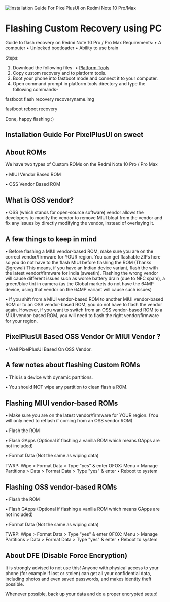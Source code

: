 ![Installation Guide For PixelPlusUI on Redmi Note 10 Pro/Max](https://i.imgur.com/pmZkslu.png "Installation")

# Flashing Custom Recovery using PC 
Guide to flash recovery on Redmi Note 10 Pro / Pro Max
Requirements:
• A computer
• Unlocked bootloader
• Ability to use brain

Steps:
1. Download the following files-
• [Platform Tools](https://developer.android.com/studio/releases/platform-tools)
2. Copy custom recovery and  to platform tools.
3. Boot your phone into fastboot mode and connect it to your computer.
4. Open command prompt in platform tools directory and type the following commands-

fastboot flash recovery recoveryname.img

fastboot reboot recovery

Done, happy flashing :)

## Installation Guide For PixelPlusUI on sweet

## About ROMs
We have two types of Custom ROMs on the Redmi Note 10 Pro / Pro Max

• MIUI Vendor Based ROM

• OSS Vendor Based ROM

## What is OSS vendor?
• OSS (which stands for open-source software) vendor allows the developers to modify the vendor to remove MIUI bloat from the vendor and fix any issues by directly modifying the vendor, instead of overlaying it.

## A few things to keep in mind
• Before flashing a MIUI vendor-based ROM, make sure you are on the correct vendor/firmware for YOUR region. You can get flashable ZIPs here so you do not have to the flash MIUI before flashing the ROM (Thanks @grewal) This means, if you have an Indian device variant, flash the with the latest vendor/firmware for India (sweetin). Flashing the wrong vendor will cause different issues such as worse battery drain (due to NFC spam), a green/blue tint in camera (as the Global markets do not have the 64MP device, using that vendor on the 64MP variant will cause such issues)

• If you shift from a MIUI vendor-based ROM to another MIUI vendor-based ROM or to an OSS vendor-based ROM, you do not have to flash the vendor again. However, if you want to switch from an OSS vendor-based ROM to a MIUI vendor-based ROM, you will need to flash the right vendor/firmware for your region.

## PixelPlusUI Based OSS Vendor Or MIUI Vendor ?

• Well PixelPlusUI Based On OSS Vendor.


## A few notes about flashing Custom ROMs
• This is a device with dynamic partitions.

• You should NOT wipe any partition to clean flash a ROM.

## Flashing MIUI vendor-based ROMs
• Make sure you are on the latest vendor/firmware for YOUR region. (You will only need to reflash if coming from an OSS vendor ROM)

• Flash the ROM

• Flash GApps (Optional if flashing a vanilla ROM which means GApps are not included)

• Format Data (Not the same as wiping data)

TWRP: Wipe > Format Data > Type "yes" & enter
OFOX: Menu > Manage Partitions > Data > Format Data > Type "yes" & enter
• Reboot to system

## Flashing OSS vendor-based ROMs
• Flash the ROM

• Flash GApps (Optional if flashing a vanilla ROM which means GApps are not included)

• Format Data (Not the same as wiping data)

TWRP: Wipe > Format Data > Type "yes" & enter
OFOX: Menu > Manage Partitions > Data > Format Data > Type "yes" & enter
• Reboot to system

## About DFE (Disable Force Encryption)
It is strongly advised to not use this! Anyone with physical access to your phone (for example if lost or stolen) can get all your confidential data, including photos and even saved passwords, and makes identity theft possible.

Whenever possible, back up your data and do a proper encrypted setup!




